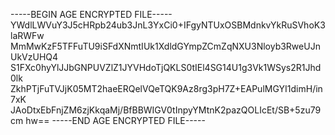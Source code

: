 -----BEGIN AGE ENCRYPTED FILE-----
YWdlLWVuY3J5cHRpb24ub3JnL3YxCi0+IFgyNTUxOSBMdnkvYkRuSVhoK3laRWFw
MmMwKzF5TFFuTU9iSFdXNmtIUk1XdldGYmpZCmZqNXU3Nloyb3RweUJnUkVzUHQ4
S1FXc0hyYlJJbGNPUVZlZ1JYVHdoTjQKLS0tIEl4SG14U1g3Vk1WSys2R1Jhd0lk
ZkhPTjFuTVJjK05MT2haeERQelVQeTQK9Az8rg3pH7Z+EAPulMGYI1dimH/in7xK
JAoDtxEbFnjZM6zjKkqaMj/BfBBWIGV0tInpyYMtnK2pazQOLIcEt/SB+5zu79cm
hw==
-----END AGE ENCRYPTED FILE-----
